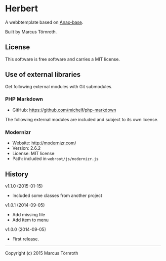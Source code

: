 Herbert
=======

A webbtemplate based on [Anax-base](https://github.com/mosbth/Anax-base).

Built by Marcus Törnroth.


License 
------------------

This software is free software and carries a MIT license.


Use of external libraries
-----------------------------------

Get following external modules with Git submodules.

### PHP Markdown
* GitHub: https://github.com/michelf/php-markdown


The following external modules are included and subject to its own license.

### Modernizr
* Website: http://modernizr.com/
* Version: 2.6.2
* License: MIT license 
* Path: included in `webroot/js/modernizr.js`


History
-----------------------------------

v1.1.0 (2015-01-15)
* Included some classes from another project

v1.0.1 (2014-09-05)
* Add missing file
* Add item to menu

v1.0.0 (2014-09-05)
* First release.


----------------------------------
Copyright (c) 2015 Marcus Törnroth